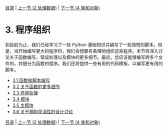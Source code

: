 [目录](../Contents.md) \| [上一节 (2 处理数据)](../02_Working_with_data/00_Overview.md) \| [下一节 (4 类和对象)](../04_Classes_objects/00_Overview.md)

# 3. 程序组织

到目前为止，我们已经学习了一些 Python 基础知识并编写了一些简短的脚本。但是，当开始编写更大的程序时，我们会想要有条理地组织这些程序。本节将深入讨论关于函数编写，错误处理以及模块的更多细节。最后，您应该能够编写跨多个文件的，并细分为函数的程序。我们还将提供一些有用的代码模板，以编写更有用的脚本。

* [3.1 函数和脚本编写](01_Script.md)
* [3.2 关于函数的更多细节](02_More_functions.md)
* [3.3 异常处理](03_Error_checking.md)
* [3.4 模块](04_Modules.md)
* [3.5 主模块](05_Main_module.md)
* [3.6 关于拥抱灵活性的设计讨论](06_Design_discussion.md)

[目录](../Contents.md) \| [上一节 (2 处理数据)](../02_Working_with_data/00_Overview.md) \| [下一节 (4 类和对象)](../04_Classes_objects/00_Overview.md)

